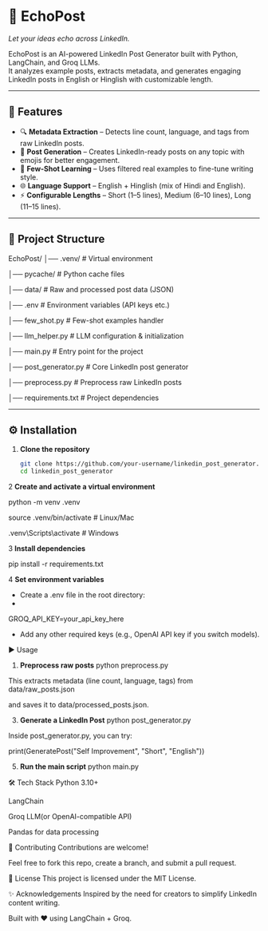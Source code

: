 # 📣 EchoPost
*Let your ideas echo across LinkedIn.*

EchoPost is an AI-powered LinkedIn Post Generator built with Python, LangChain, and Groq LLMs.  
It analyzes example posts, extracts metadata, and generates engaging LinkedIn posts in English or Hinglish with customizable length.

---

## 🚀 Features
- 🔍 **Metadata Extraction** – Detects line count, language, and tags from raw LinkedIn posts.  
- 📝 **Post Generation** – Creates LinkedIn-ready posts on any topic with emojis for better engagement.  
- 🎯 **Few-Shot Learning** – Uses filtered real examples to fine-tune writing style.  
- 🌐 **Language Support** – English + Hinglish (mix of Hindi and English).  
- ⚡ **Configurable Lengths** – Short (1–5 lines), Medium (6–10 lines), Long (11–15 lines).  

---

## 📂 Project Structure
EchoPost/
│── .venv/ # Virtual environment

│── pycache/ # Python cache files

│── data/ # Raw and processed post data (JSON)

│── .env # Environment variables (API keys etc.)

│── few_shot.py # Few-shot examples handler

│── llm_helper.py # LLM configuration & initialization

│── main.py # Entry point for the project

│── post_generator.py # Core LinkedIn post generator

│── preprocess.py # Preprocess raw LinkedIn posts

│── requirements.txt # Project dependencies


---

## ⚙️ Installation

1. **Clone the repository**
   ```bash
   git clone https://github.com/your-username/linkedin_post_generator.git
   cd linkedin_post_generator

2 **Create and activate a virtual environment**

python -m venv .venv

source .venv/bin/activate   # Linux/Mac

.venv\Scripts\activate      # Windows

3 **Install dependencies**

pip install -r requirements.txt

4 **Set environment variables**

- Create a .env file in the root directory:
- 
GROQ_API_KEY=your_api_key_here

- Add any other required keys (e.g., OpenAI API key if you switch models).

▶️ Usage

1. **Preprocess raw posts**
python preprocess.py

This extracts metadata (line count, language, tags) from data/raw_posts.json

and saves it to data/processed_posts.json.

3. **Generate a LinkedIn Post**
python post_generator.py

Inside post_generator.py, you can try:

print(GeneratePost("Self Improvement", "Short", "English"))

5. **Run the main script**
python main.py

🛠️ Tech Stack
Python 3.10+

LangChain

Groq LLM(or OpenAI-compatible API)

Pandas for data processing

🤝 Contributing
Contributions are welcome!

Feel free to fork this repo, create a branch, and submit a pull request.

📜 License
This project is licensed under the MIT License.

✨ Acknowledgements
Inspired by the need for creators to simplify LinkedIn content writing.

Built with ❤️ using LangChain + Groq.
